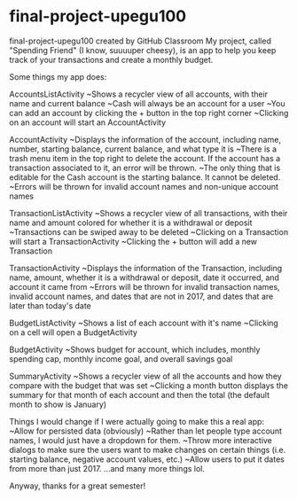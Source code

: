 # final-project-upegu100
final-project-upegu100 created by GitHub Classroom
My project, called "Spending Friend" (I know, suuuuper cheesy), is an app to help you keep track of your transactions and create a monthly budget.

Some things my app does:

AccountsListActivity
~Shows a recycler view of all accounts, with their name and current balance
~Cash will always be an account for a user
~You can add an account by clicking the + button in the top right corner
~Clicking on an account will start an AccountActivity

AccountActivity
~Displays the information of the account, including name, number, starting balance, current balance, and what type it is
~There is a trash menu item in the top right to delete the account. If the account has a transaction associated to it, an error will be thrown.
~The only thing that is editable for the Cash account is the starting balance. It cannot be deleted.
~Errors will be thrown for invalid account names and non-unique account names

TransactionListActivity
~Shows a recycler view of all transactions, with their name and amount colored for whether it is a withdrawal or deposit
~Transactions can be swiped away to be deleted
~Clicking on a Transaction will start a TransactionActivity
~Clicking the + button will add a new Transaction

TransactionActivity
~Displays the information of the Transaction, including name, amount, whether it is a withdrawal or deposit, date it occurred, and account it came from
~Errors will be thrown for invalid transaction names, invalid account names, and dates that are not in 2017, and dates that are later than today's date

BudgetListActivity
~Shows a list of each account with it's name
~Clicking on a cell will open a BudgetActivity

BudgetActivity
~Shows budget for account, which includes, monthly spending cap, monthly income goal, and overall savings goal


SummaryActivity
~Shows a recycler view of all the accounts and how they compare with the budget that was set
~Clicking a month button displays the summary for that month of each account and then the total (the default month to show is January)


Things I would change if I were actually going to make this a real app:
~Allow for persisted data (obviously)
~Rather than let people type account names, I would just have a dropdown for them.
~Throw more interactive dialogs to make sure the users want to make changes on certain things (i.e. starting balance, negative account values, etc.)
~Allow users to put it dates from more than just 2017.
...and many more things lol. 

Anyway, thanks for a great semester!

